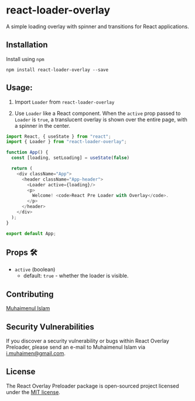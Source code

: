 # react-loader-overlay
A simple loading overlay with spinner and transitions for React applications.


## Installation
Install using `npm`

```
npm install react-loader-overlay --save
```

## Usage:

1. Import `Loader` from `react-loader-overlay`

2. Use `Loader` like a React component. When the `active` prop passed to `Loader` is `true`, a translucent overlay is shown over the entire page, with a spinner in the center.


```javascript
import React, { useState } from "react";
import { Loader } from "react-loader-overlay";

function App() {
  const [loading, setLoading] = useState(false)

  return (
    <div className="App">
      <header className="App-header">
        <Loader active={loading}/>
        <p>
          Welcome! <code>React Pre Loader with Overlay</code>.
        </p>
      </header>
    </div>
  );
}

export default App;
```


## Props :hammer_and_wrench:

- `active` (boolean)
  - default: `true` - whether the loader is visible.


## Contributing

[Muhaimenul Islam](https://github.com/muhaimenul)

## Security Vulnerabilities

If you discover a security vulnerability or bugs within React Overlay Preloader, please send an e-mail to Muhaimenul Islam via [i.muhaimen@gmail.com](mailto:i.muhaimen@gmail.com).

## License

The React Overlay Preloader package is open-sourced project licensed under the [MIT license](https://opensource.org/licenses/MIT).